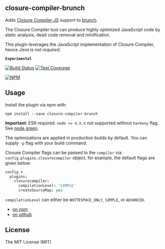 ## closure-compiler-brunch
Adds [Closure Compiler JS](https://github.com/google/closure-compiler-js) support to [brunch](http://brunch.io).

The Closure Compiler tool can produce highly optimized JavaScript code by static analysis, dead code removal and minification.

This plugin leverages the JavaScript implementation of Closure Compiler, hence _Java is not required_.

**`Experimental`**

[![Build Status](https://travis-ci.org/prashnts/closure-compiler-brunch.svg?branch=master)](https://travis-ci.org/prashnts/closure-compiler-brunch)
[![Test Coverage](https://codeclimate.com/github/prashnts/closure-compiler-brunch/badges/coverage.svg)](https://codeclimate.com/github/prashnts/closure-compiler-brunch/coverage)

[![NPM](https://nodei.co/npm/closure-compiler-brunch.png?mini=true)](https://nodei.co/npm/closure-compiler-brunch/)

## Usage
Install the plugin via npm with:
```
npm install --save closure-compiler-brunch
```

**Important**: ES6 required. `node <= 4.X.X` not supported without `harmony` flag. See [node green](http://node.green/). 

The optimizations are applied in production builds by default. You can supply `-p` flag with your build command. 

Closure Compiler flags can be passed to the `compiler` via `config.plugins.closurecompiler` object, for example, the default flags are given below:

```coffeescript
config =
  plugins:
    closurecompiler:
      compilationLevel: 'SIMPLE'
      createSourceMap: yes
```

`compilationLevel` can either be `WHITESPACE_ONLY`, `SIMPLE`, or `ADVANCED`. 

- [on npm](https://www.npmjs.com/package/closure-compiler-brunch)
- [on github](https://github.com/prashnts/closure-compiler-brunch)

## License

The MIT License (MIT)
